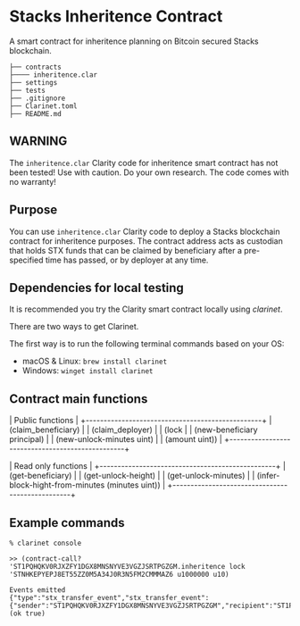 # Stacks Inheritence Contract

A smart contract for inheritence planning on Bitcoin secured Stacks blockchain.

```
├── contracts
├──── inheritence.clar
├── settings
├── tests
├── .gitignore
├── Clarinet.toml
├── README.md
```

## WARNING
The `inheritence.clar` Clarity code for inheritence smart contract has not been tested! Use with caution. Do your own research. The code comes with no warranty! 

## Purpose
You can use `inheritence.clar` Clarity code to deploy a Stacks blockchain contract for inheritence purposes. The contract address acts as custodian that holds STX funds that can be claimed by beneficiary after a pre-specified time has passed, or by deployer at any time. 

## Dependencies for local testing
It is recommended you try the Clarity smart contract locally using _clarinet_. 

There are two ways to get Clarinet.

The first way is to run the following terminal commands based on your OS:
- macOS & Linux: `brew install clarinet`
- Windows: `winget install clarinet`

## Contract main functions

| Public functions                                |
+-------------------------------------------------+
| (claim_beneficiary)                             |
| (claim_deployer)                                |
| (lock                                           |
|     (new-beneficiary principal)                 |
|     (new-unlock-minutes uint)                   |
|     (amount uint))                              |
+-------------------------------------------------+

| Read only functions                             |
+-------------------------------------------------+
| (get-beneficiary)                               |
| (get-unlock-height)                             |
| (get-unlock-minutes)                            |
| (infer-block-hight-from-minutes (minutes uint)) |
+-------------------------------------------------+

## Example commands

```
% clarinet console

>> (contract-call? 'ST1PQHQKV0RJXZFY1DGX8MNSNYVE3VGZJSRTPGZGM.inheritence lock 'STNHKEPYEPJ8ET55ZZ0M5A34J0R3N5FM2CMMMAZ6 u1000000 u10)

Events emitted
{"type":"stx_transfer_event","stx_transfer_event":{"sender":"ST1PQHQKV0RJXZFY1DGX8MNSNYVE3VGZJSRTPGZGM","recipient":"ST1PQHQKV0RJXZFY1DGX8MNSNYVE3VGZJSRTPGZGM.inheritence","amount":"10","memo":""}}
(ok true)


```